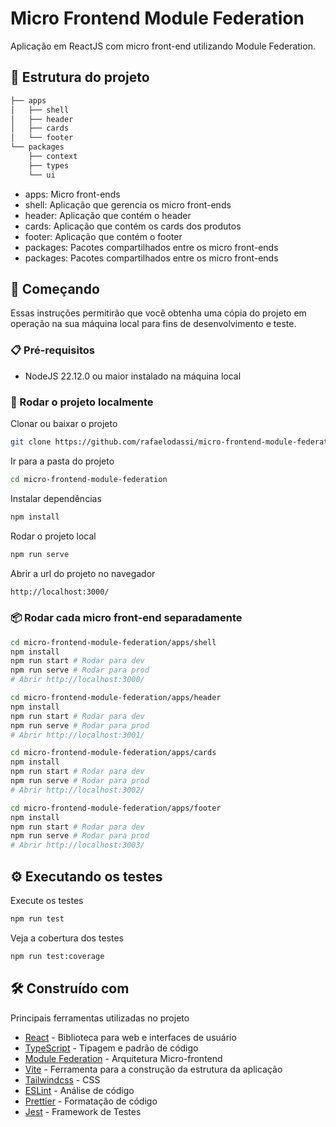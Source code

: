 # Micro Frontend Module Federation

Aplicação em ReactJS com micro front-end utilizando Module Federation.

## 📂 Estrutura do projeto

```bash
├── apps
│   ├── shell
│   ├── header
│   ├── cards
│   └── footer
└── packages
    ├── context
    ├── types
    └── ui
```

- apps: Micro front-ends
- shell: Aplicação que gerencia os micro front-ends
- header: Aplicação que contém o header
- cards: Aplicação que contém os cards dos produtos
- footer: Aplicação que contém o footer
- packages: Pacotes compartilhados entre os micro front-ends
- packages: Pacotes compartilhados entre os micro front-ends

## 🚀 Começando

Essas instruções permitirão que você obtenha uma cópia do projeto em operação na sua máquina local para fins de desenvolvimento e teste.

### 📋 Pré-requisitos

- NodeJS 22.12.0 ou maior instalado na máquina local

### 🔧 Rodar o projeto localmente

Clonar ou baixar o projeto

```bash
git clone https://github.com/rafaelodassi/micro-frontend-module-federation.git
```

Ir para a pasta do projeto

```bash
cd micro-frontend-module-federation
```

Instalar dependências

```bash
npm install
```

Rodar o projeto local

```bash
npm run serve
```

Abrir a url do projeto no navegador

```bash
http://localhost:3000/
```

### 📦 Rodar cada micro front-end separadamente

```bash
cd micro-frontend-module-federation/apps/shell
npm install
npm run start # Rodar para dev
npm run serve # Rodar para prod
# Abrir http://localhost:3000/

cd micro-frontend-module-federation/apps/header
npm install
npm run start # Rodar para dev
npm run serve # Rodar para prod
# Abrir http://localhost:3001/

cd micro-frontend-module-federation/apps/cards
npm install
npm run start # Rodar para dev
npm run serve # Rodar para prod
# Abrir http://localhost:3002/

cd micro-frontend-module-federation/apps/footer
npm install
npm run start # Rodar para dev
npm run serve # Rodar para prod
# Abrir http://localhost:3003/
```

## ⚙️ Executando os testes

Execute os testes

```bash
npm run test
```

Veja a cobertura dos testes

```bash
npm run test:coverage
```

## 🛠️ Construído com

Principais ferramentas utilizadas no projeto

- [React](https://react.dev/) - Biblioteca para web e interfaces de usuário
- [TypeScript](https://www.typescriptlang.org/) - Tipagem e padrão de código
- [Module Federation](https://module-federation.io/) - Arquitetura Micro-frontend
- [Vite](https://vite.dev/) - Ferramenta para a construção da estrutura da aplicação
- [Tailwindcss](https://tailwindcss.com/) - CSS
- [ESLint](https://eslint.org/) - Análise de código
- [Prettier](https://prettier.io/) - Formatação de código
- [Jest](https://jestjs.io/pt-BR/) - Framework de Testes

